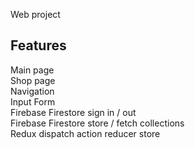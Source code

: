 Web project

## Features

Main page<br /> 
Shop page<br />
Navigation<br />
Input Form<br />
Firebase Firestore sign in / out<br />
Firebase Firestore store / fetch collections<br />
Redux dispatch action reducer store<br />
